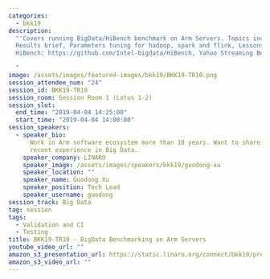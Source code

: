 ```yaml
---
categories:
  - bkk19
description:
  "'Covers running BigData/HiBench benchmark on Arm Servers. Topics include:
  Results brief, Parameters tuning for hadoop, spark and flink, Lessons learned, Reference:
  HiBench: https://github.com/Intel-bigdata/HiBench, Yahoo Streaming Bench: https://github.com/yahoo/streaming-benchmarks'

  "
image: /assets/images/featured-images/bkk19/BKK19-TR10.png
session_attendee_num: "24"
session_id: BKK19-TR10
session_room: Session Room 1 (Lotus 1-2)
session_slot:
  end_time: "2019-04-04 14:25:00"
  start_time: "2019-04-04 14:00:00"
session_speakers:
  - speaker_bio:
      Work in Arm software ecosystem more than 10 years. Want to share my
      recent experience in Big Data.
    speaker_company: LINARO
    speaker_image: /assets/images/speakers/bkk19/guodong-xu
    speaker_location: ""
    speaker_name: Guodong Xu
    speaker_position: Tech Lead
    speaker_username: guodong
session_track: Big Data
tag: session
tags:
  - Validation and CI
  - Testing
title: BKK19-TR10 - BigData Benchmarking on Arm Servers
youtube_video_url: ""
amazon_s3_presentation_url: https://static.linaro.org/connect/bkk19/presentations/bkk19-tr10.pdf
amazon_s3_video_url: ""
---
```


